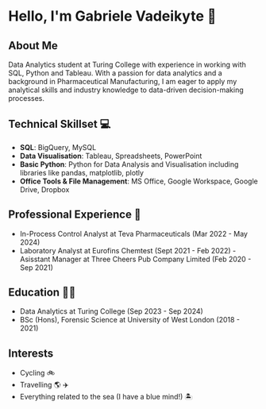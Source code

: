 # Hello, I'm Gabriele Vadeikyte :wave:
## About Me
Data Analytics student at Turing College with experience in working with SQL, Python and Tableau. With a passion for  data analytics and a background in Pharmaceutical Manufacturing, I am eager to apply my analytical skills and industry knowledge to data-driven decision-making processes.  

## Technical Skillset :computer:
- **SQL**: BigQuery, MySQL
- **Data Visualisation**: Tableau, Spreadsheets, PowerPoint
- **Basic Python**: Python for Data Analysis and Visualisation including libraries like pandas, matplotlib, plotly
- **Office Tools & File Management**: MS Office, Google Workspace, Google Drive, Dropbox

## Professional Experience :test_tube:
- In-Process Control Analyst at Teva Pharmaceuticals (Mar 2022 - May 2024)
- Laboratory Analyst at Eurofins Chemtest (Sept 2021 - Feb 2022)
-Asisstant Manager at Three Cheers Pub Company Limited (Feb 2020 - Sep 2021)

## Education :woman_student:
- Data Analytics at Turing College (Sep 2023 - Sep 2024)
- BSc (Hons), Forensic Science at University of West London (2018 - 2021)

## Interests
- Cycling :bike:
- Travelling :earth_americas: :airplane:
- Everything related to the sea (I have a blue mind!) :desert_island:
